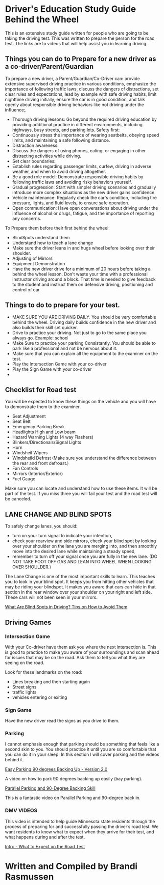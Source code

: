 # Driver's Education Study Guide Behind the Wheel

 This is an extensive study guide written for people who are going to be taking the driving test.  This was written to prepare the person for the road test. The links are to videos that will help assist you in learning driving.

 ## Things you can do to Prepare for a new driver as a co-driver/Parent/Guardian

To prepare a new driver, a Parent/Guardian/Co-Driver can: provide extensive supervised driving practice in various conditions, emphasize the importance of following traffic laws, discuss the dangers of distractions, set clear rules and expectations, lead by example with safe driving habits, limit nighttime driving initially, ensure the car is in good condition, and talk openly about responsible driving behaviors like not driving under the influence;. 

- Thorough driving lessons:
Go beyond the required driving education by providing additional practice in different environments, including highways, busy streets, and parking lots. 
Safety first:
- Continuously stress the importance of wearing seatbelts, obeying speed limits, and maintaining a safe following distance. 
- Distraction awareness:
- Discuss the dangers of using phones, eating, or engaging in other distracting activities while driving. 
- Set clear boundaries:
- Establish rules regarding passenger limits, curfew, driving in adverse weather, and when to avoid driving altogether. 
- Be a good role model:
Demonstrate responsible driving habits by following traffic laws and avoiding risky behaviors yourself. 
- Gradual progression:
Start with simpler driving scenarios and gradually introduce more complex situations as the new driver gains confidence. 
- Vehicle maintenance:
Regularly check the car's condition, including tire pressure, lights, and fluid levels, to ensure safe operation. 
- Open communication:
Have open conversations about driving under the influence of alcohol or drugs, fatigue, and the importance of reporting any concerns.

To Prepare them before their first behind the wheel:
 - BlindSpots understand them
 - Understand how to teach a lane change
 - Make sure the driver leans in and hugs wheel before looking over their shoulder.
 - Adjusting of Mirrors
 - Equipment Demonstration
 - Have the new driver drive for a minimum of 20 hours before taking a behind the wheel lesson. Don't waste your time with a professional instructor driving around a block.  That time is needed to give feedback to the student and instruct them on defensive driving, positioning and control of car.

 ## Things to do to prepare for your test.

 - MAKE SURE YOU ARE DRIVING DAILY. You should be very comfortable behind the wheel. Driving daily builds confidence in the new driver and also builds their skill set quicker.  
 - Drive to practice your driving.  Not just to go to the same place you always go.  Example: school
 - Make Sure to practice your parking Consistantly.  You should be able to park like a professional and not be nervous about it.
 - Make sure that you can explain all the equipment to the examiner on the test.
 - Play the Intersection Game with your co-driver
 - Play the Sign Game with your co-driver
 - 

## Checklist for Road test

You will be expected to know these things on the vehicle and you will have to demonstrate them to the examiner.  

- Seat Adjustment
- Seat Belt
- Emergency Parking Break
- Headlights High and Low beam
- Hazard Warning Lights (4 way Flashers)
- Blinkers/Directionals/Signal Lights
- Horn
- Windsheil Wipers
- Windsheild Defrost (Make sure you understand the difference between the rear and front defroast.)
- Fan Controls
- Mirrors (Interior/Exterior)
- Fuel Gauge

Make sure you can locate and understand how to use these items.  It will be part of the test.  If you miss three you will fail your test and the road test will be canceled. 

## LANE CHANGE AND BLIND SPOTS

To safely change lanes, you should: 
- turn on your turn signal to indicate your intention, 
- check your rearview and side mirrors, check your blind spot by looking over your shoulder on the lane you are merging into, and then smoothly move into the desired lane while maintaining a steady speed;
- remember to turn off your signal once you are fully in the new lane. (DO NOT TAKE FOOT OFF GAS AND LEAN INTO WHEEL WHEN LOOKING OVER SHOULDER.)

The Lane Change is one of the most important skills to learn.  This teaches you to look in your blind spot. It keeps you from hitting other vehicles that may be riding your blindspot.  It makes you aware that cars can hide in that section in the rear window over your shoulder on your right and left side. These cars will not been seen in your mirrors.  

[What Are Blind Spots in Driving? Tips on How to Avoid Them](https://driven2drive.com/blog/blind-spots-in-driving-what-they-are-and-how-to-avoid-them/)


## Driving Games

### Intersection Game

With your Co-driver have them ask you where the next intersection is.  This is good to practice to make you aware of your surroundings and scan ahead for issues that may be on the road. Ask them to tell you what they are seeing on the road.

Look for these landmarks on the road:  
- Lines breaking and then starting again
- Street signs
- traffic lights
- vehicles entering or exiting
  

### Sign Game

Have the new driver read the signs as you drive to them.  

### Parking 

I cannot emphasis enough that parking should be something that feels like a second skin to you.  You should practice it until you are so comfortable that you can do it in your sleep.  In this section I will cover parking and the videos behind it.

[Easy Parking 90 degrees Backing Up - Version 2.0](https://www.youtube.com/watch?v=VSUqShilV44)

A video on how to park 90 degrees backing up easily (bay parking).

[Parallel Parking and 90-Degree Backing Skill](https://www.youtube.com/watch?v=aSbVbTvTSFo)

This is a fantastic video on Parallel Parking and 90-degree back in.


### DMV VIDEOS

This video is intended to help guide Minnesota state residents through the process of preparing for and successfully passing the driver’s road test. 
We want residents to know what to expect when they arrive for their test, and what happens during and after the test.

[Intro - What to Expect on the Road Test](https://www.youtube.com/watch?v=n1KduIOwPHs)

# Written and Compiled by Brandi Rasmussen
